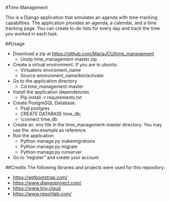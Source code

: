 #Time Management 

This is a Django application that simulates an agenda with time-tracking capabilities. The application provides an agenda, a calendar, and a time tracking page. You can create to-do lists for every day and track the time you worked in each task.

##Usage
* Download a zip at https://github.com/MariaJCU/time_management
  * Unzip time_management-master.zip
* Create a virtual environment. If you are in ubuntu:
  * Virtualenv enviroment_name
  * Source environment_name/bin/activate
* Go to the application directory
  * Cd time_management-master
* Install the application dependencies
  * Pip install -r requirements.txt
* Create PostgreSQL Database.
  * Psql postgres
  * CREATE DATABASE time_db;
  * \connect time_db
* Create an .env file in the time_management-master directory. You may use the .env.example as reference.
* Run the application
  * Python manage.py makemigrations
  * Python manage.py migrate
  * Python manage.py runserver
* Go to “register” and create your account

##Credits
The following libraries and projects were used for this repository:
* https://getbootstrap.com/
* https://www.djangoproject.com/
* https://www.tiny.cloud
* https://www.reportlab.com/

